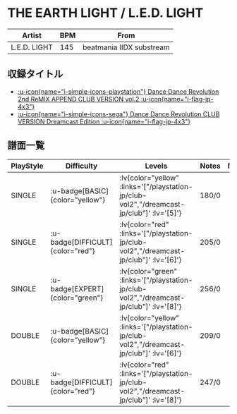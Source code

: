 # THE EARTH LIGHT / L.E.D. LIGHT

|Artist|BPM|From|
|------|---|----|
|L.E.D. LIGHT|145|beatmania IIDX substream|

## 収録タイトル

- [ :u-icon{name="i-simple-icons-playstation"} Dance Dance Revolution 2nd ReMIX APPEND CLUB VERSION vol.2 :u-icon{name="i-flag-jp-4x3"} ](/playstation-jp/club-vol2)
- [ :u-icon{name="i-simple-icons-sega"} Dance Dance Revolution CLUB VERSION Dreamcast Edition :u-icon{name="i-flag-jp-4x3"} ](/dreamcast-jp/club)

## 譜面一覧

|PlayStyle|Difficulty|Levels|Notes|Movie|
|---------|----------|------|-----|-----|
|SINGLE| :u-badge[BASIC]{color="yellow"} | :lv{color="yellow" :links='["/playstation-jp/club-vol2","/dreamcast-jp/club"]' :lv='[5]'} |180/0||
|SINGLE| :u-badge[DIFFICULT]{color="red"} | :lv{color="red" :links='["/playstation-jp/club-vol2","/dreamcast-jp/club"]' :lv='[6]'} |205/0||
|SINGLE| :u-badge[EXPERT]{color="green"} | :lv{color="green" :links='["/playstation-jp/club-vol2","/dreamcast-jp/club"]' :lv='[8]'} |256/0||
|DOUBLE| :u-badge[BASIC]{color="yellow"} | :lv{color="yellow" :links='["/playstation-jp/club-vol2","/dreamcast-jp/club"]' :lv='[6]'} |209/0||
|DOUBLE| :u-badge[DIFFICULT]{color="red"} | :lv{color="red" :links='["/playstation-jp/club-vol2","/dreamcast-jp/club"]' :lv='[8]'} |247/0||
